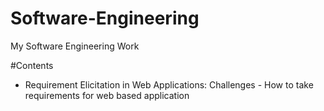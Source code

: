 Software-Engineering
====================
My Software Engineering Work

#Contents
* Requirement Elicitation in Web Applications: Challenges - How to take requirements for web based application
